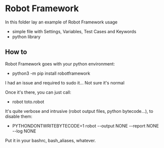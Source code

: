 # Robot Framework

In this folder lay an example of Robot Framework usage

- simple file with Settings, Variables, Test Cases and Keywords
- python library

## How to

Robot Framework goes with your python environment:

- python3 -m pip install robotframework

I had an issue and required to sudo it... Not sure it's normal

Once it's there, you can just call:

- robot toto.robot

It's quite verbose and intrusive (robot output files, python bytecode...), to disable them:

- PYTHONDONTWRITEBYTECODE=1 robot --output NONE --report NONE --log NONE

Put it in your bashrc, bash_aliases, whatever.
